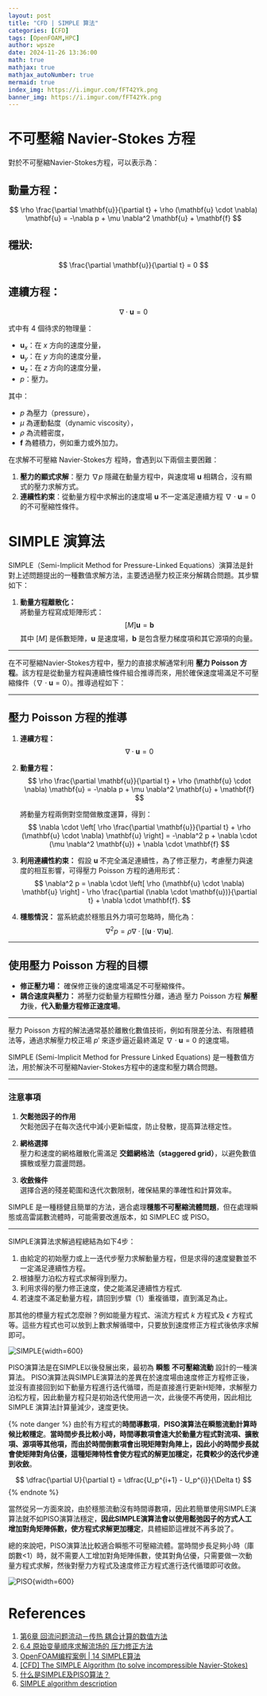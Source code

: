```yaml
---
layout: post
title: "CFD | SIMPLE 算法"
categories: [CFD]
tags: [OpenFOAM,HPC]
author: wpsze
date: 2024-11-26 13:36:00
math: true
mathjax: true
mathjax_autoNumber: true
mermaid: true
index_img: https://i.imgur.com/fFT42Yk.png
banner_img: https://i.imgur.com/fFT42Yk.png
---
```


# **不可壓縮 Navier-Stokes 方程**

對於不可壓縮Navier-Stokes方程，可以表示為：

## **動量方程：**  

$$
\rho \frac{\partial \mathbf{u}}{\partial t} + \rho (\mathbf{u} \cdot \nabla) \mathbf{u} = -\nabla p + \mu \nabla^2 \mathbf{u} + \mathbf{f}
$$

## **穩狀:**

$$
\frac{\partial \mathbf{u}}{\partial t} = 0
$$

## **連續方程：**  
$$
\nabla \cdot \mathbf{u} = 0
$$

式中有 4 個待求的物理量：

- $\mathbf{u}_x$：在 $x$ 方向的速度分量，
- $\mathbf{u}_y$：在 $y$ 方向的速度分量，
- $\mathbf{u}_z$：在 $z$ 方向的速度分量，
- $p$：壓力。

其中：

- $p$ 為壓力（pressure），
- $\mu$ 為運動黏度（dynamic viscosity），
- $\rho$ 為流體密度，
- $\mathbf{f}$ 為體積力，例如重力或外加力。

在求解不可壓縮 Navier-Stokes方 程時，會遇到以下兩個主要困難：

1. **壓力的顯式求解**：壓力 $\nabla p$ 隱藏在動量方程中，與速度場 $\mathbf{u}$ 相耦合，沒有顯式的壓力求解方式。
2. **連續性約束**：從動量方程中求解出的速度場 $\mathbf{u}$ 不一定滿足連續方程 $\nabla \cdot \mathbf{u} = 0$ 的不可壓縮性條件。

# SIMPLE 演算法

SIMPLE（Semi-Implicit Method for Pressure-Linked Equations）演算法是針對上述問題提出的一種數值求解方法，主要透過壓力校正來分解耦合問題。其步驟如下：

1. **動量方程離散化：**  
   將動量方程寫成矩陣形式：
   $$
   [M] \mathbf{u} = \mathbf{b}
   $$
   其中 $[M]$ 是係數矩陣，$\mathbf{u}$ 是速度場，$\mathbf{b}$ 是包含壓力梯度項和其它源項的向量。

---

在不可壓縮Navier-Stokes方程中，壓力的直接求解通常利用 **壓力 Poisson 方程**。該方程是從動量方程與連續性條件組合推導而來，用於確保速度場滿足不可壓縮條件（$\nabla \cdot \mathbf{u} = 0$）。推導過程如下：

---

## 壓力 Poisson 方程的推導

1. **連續方程：**
   $$
   \nabla \cdot \mathbf{u} = 0
   $$

2. **動量方程：**
   $$
   \rho \frac{\partial \mathbf{u}}{\partial t} + \rho (\mathbf{u} \cdot \nabla) \mathbf{u} = -\nabla p + \mu \nabla^2 \mathbf{u} + \mathbf{f}
   $$

   將動量方程兩側對空間做散度運算，得到：
   $$
   \nabla \cdot \left[ \rho \frac{\partial \mathbf{u}}{\partial t} + \rho (\mathbf{u} \cdot \nabla) \mathbf{u} \right] = -\nabla^2 p + \nabla \cdot (\mu \nabla^2 \mathbf{u}) + \nabla \cdot \mathbf{f}
   $$

3. **利用連續性約束：**
   假設 $\mathbf{u}$ 不完全滿足連續性，為了修正壓力，考慮壓力與速度的相互影響，可得壓力 Poisson 方程的通用形式：
   $$
   \nabla^2 p = \nabla \cdot \left[ \rho (\mathbf{u} \cdot \nabla) \mathbf{u} \right] - \rho \frac{\partial (\nabla \cdot \mathbf{u})}{\partial t} + \nabla \cdot \mathbf{f}.
   $$

4. **穩態情況：**
   當系統處於穩態且外力項可忽略時，簡化為：
   $$
   \nabla^2 p = \rho \nabla \cdot \left[ (\mathbf{u} \cdot \nabla) \mathbf{u} \right].
   $$

---

## 使用壓力 Poisson 方程的目標

- **修正壓力場：** 確保修正後的速度場滿足不可壓縮條件。
- **耦合速度與壓力：** 將壓力從動量方程顯性分離，通過 壓力 Poisson 方程 **解壓力**後，**代入動量方程修正速度場**。

---

壓力 Poisson 方程的解法通常基於離散化數值技術，例如有限差分法、有限體積法等，通過求解壓力校正場 $p'$ 來逐步逼近最終滿足 $\nabla \cdot \mathbf{u} = 0$ 的速度場。

SIMPLE (Semi-Implicit Method for Pressure Linked Equations) 是一種數值方法，用於解決不可壓縮Navier-Stokes方程中的速度和壓力耦合問題。

---

### 注意事項

1. **欠鬆弛因子的作用**  
   欠鬆弛因子在每次迭代中減小更新幅度，防止發散，提高算法穩定性。

2. **網格選擇**  
   壓力和速度的網格離散化需滿足 **交錯網格法（staggered grid）**，以避免數值擴散或壓力震盪問題。

3. **收斂條件**  
   選擇合適的殘差範圍和迭代次數限制，確保結果的準確性和計算效率。

SIMPLE 是一種穩健且簡單的方法，適合處理**穩態不可壓縮流體問題**，但在處理瞬態或高雷諾數流體時，可能需要改進版本，如 SIMPLEC 或 PISO。

---

SIMPLE演算法求解過程總結為如下4步：

1. 由給定的初始壓力或上一迭代步壓力求解動量方程，但是求得的速度變數並不一定滿足連續性方程。
2. 根據壓力泊松方程式求解得到壓力。
3. 利用求得的壓力修正速度，使之能滿足連續性方程式.
4. 若速度不滿足動量方程，請回到步驟（1）重複循環，直到滿足為止。

那其他的標量方程式怎麼辦？例如能量方程式、湍流方程式 $k$ 方程式及 $\epsilon$ 方程式等。這些方程式也可以放到上數求解循環中，只要放到速度修正方程式後依序求解即可。

![SIMPLE](https://i.imgur.com/QoJMran.png){width=600}

PISO演算法是在SIMPLE以後發展出來，最初為 **瞬態** **不可壓縮流動** 設計的一種演算法。 PISO演算法與SIMPLE演算法的差異在於速度場由速度修正方程修正後，並沒有直接回到如下動量方程進行迭代循環，而是直接進行更新H矩陣，求解壓力泊松方程，因此動量方程只是初始迭代使用過一次，此後便不再使用，因此相比 SIMPLE 演算法計算量減少，速度更快。

{% note danger %}
由於有方程式的**時間導數項**，**PISO演算法在瞬態流動計算時候比較穩定**。**當時間步長比較小時，時間導數項會遠大於動量方程式對流項、擴散項、源項等其他項，而由於時間倒數項會出現矩陣對角陣上，因此小的時間步長就會使矩陣對角佔優，這種矩陣特性會使方程式的解更加穩定，花費較少的迭代步達到收斂**。

$$
\dfrac{\partial U}{\partial t} = \dfrac{U_p^{i+1} - U_p^{i}}{\Delta t}
$$
{% endnote %}

當然從另一方面來說，由於穩態流動沒有時間導數項，因此若簡單使用SIMPLE演算法就不如PISO演算法穩定，**因此SIMPLE演算法會以使用鬆弛因子的方式人工增加對角矩陣係數，使方程式求解更加穩定**，具體細節這裡就不再多說了。

總的來說吧，PISO演算法比較適合瞬態不可壓縮流體。當時間步長足夠小時（庫朗數<1）時，就不需要人工增加對角矩陣係數，使其對角佔優，只需要做一次動量方程式求解，然後對壓力方程式及速度修正方程式進行迭代循環即可收斂。

![PISO](https://i.imgur.com/2NqUqHH.png){width=600}

# References

1. [第6章 回流问题流动－传热 耦合计算的数值方法](http://staff.ustc.edu.cn/~humaobin/course/cht/ppt/6.0.pdf)
2. [6.4 原始变量顺序求解流场的 压力修正方法](http://staff.ustc.edu.cn/~humaobin/course/cht/ppt/6.4.pdf)
3. [OpenFOAM编程案例 | 14 SIMPLE算法](https://mp.weixin.qq.com/s/vEoW0lTb5QbfTFs7FZwGQQ)
4. [[CFD] The SIMPLE Algorithm (to solve incompressible Navier-Stokes)](https://www.youtube.com/watch?v=OOILoJ1zuiw&ab_channel=FluidMechanics101)
5. [什么是SIMPLE及PISO算法？](https://zhuanlan.zhihu.com/p/126368311?utm_psn=1845836334389919744)
6. [SIMPLE algorithm description](https://www.cfdsupport.com/OpenFOAM-Training-by-CFD-Support/node199.html)